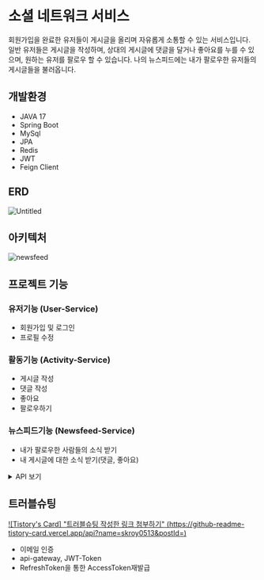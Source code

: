 # 소셜 네트워크 서비스
회원가입을 완료한 유저들이 게시글을 올리며 자유롭게 소통할 수 있는 서비스입니다.
일반 유저들은 게시글을 작성하며, 상대의 게시글에 댓글을 달거나 좋아요를 누를 수 있으며, 원하는 유저를 팔로우 할 수 있습니다.
나의 뉴스피드에는 내가 팔로우한 유저들의 게시글들을 불러옵니다.

## 개발환경
- JAVA 17
- Spring Boot
- MySql
- JPA
- Redis
- JWT
- Feign Client


## ERD
![Untitled](https://github.com/skroy0513/MSA-newsfeed/assets/117910568/27a2510d-79d3-4017-bfd8-4b7b5d185990)


## 아키텍처
![newsfeed](https://github.com/skroy0513/MSA-newsfeed/assets/117910568/d2a3801b-8c13-4a73-8b9e-5cfd2823ff81)


## 프로젝트 기능
### 유저기능 (User-Service)
- 회원가입 및 로그인
- 프로필 수정
### 활동기능 (Activity-Service)
- 게시글 작성
- 댓글 작성
- 좋아요
- 팔로우하기
### 뉴스피드기능 (Newsfeed-Service)
- 내가 팔로우한 사람들의 소식 받기
- 내 게시글에 대한 소식 받기(댓글, 좋아요)

<details>
<summary>API 보기</summary>
<div markdown="1">
  
![user-service](https://github.com/skroy0513/MSA-newsfeed/assets/117910568/e244380f-0e8f-4934-9f12-0ea8c4f4a3a9)
![activity-service](https://github.com/skroy0513/MSA-newsfeed/assets/117910568/4bc4965d-4255-432b-ba78-c0aa8adb547b)
![newsfeed-service](https://github.com/skroy0513/MSA-newsfeed/assets/117910568/43f8c464-1c83-43dc-b37b-b313dabc20df)

</div>
</details>

## 트러블슈팅
[![Tistory's Card] "트러블슈팅 작성한 링크 첨부하기" (https://github-readme-tistory-card.vercel.app/api?name=skroy0513&postId=)](https://github.com/loosie/github-readme-tistory-card)
- 이메일 인증
- api-gateway, JWT-Token
- RefreshToken을 통한 AccessToken재발급
